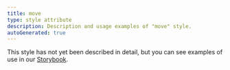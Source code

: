 ```yaml
---
title: move
type: style attribute
description: Description and usage examples of "move" style.
autoGenerated: true
---
```


This style has not yet been described in detail, but you can see examples of use in our [Storybook](/storybook).
